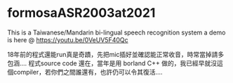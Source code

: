 # formosaASR2003at2021
This is a Taiwanese/Mandarin bi-lingual speech recognition system
a demo is here @ https://youtu.be/0VeUV5F40Qc

18年前的程式還能run真是奇蹟，先把mic插好並確認能正常收音，時常當掉請多包涵....
程式source code 還在，當年是用 borland C++ 做的，我已經早就沒這個compiler，若你們之間誰還有，也許仍可以令其復活....
